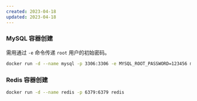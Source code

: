 ```yaml
---
created: 2023-04-18
updated: 2023-04-18
---
```


### MySQL 容器创建

需用通过 `-e` 命令传递 `root` 用户的初始密码。

```bash
docker run -d --name mysql -p 3306:3306 -e MYSQL_ROOT_PASSWORD=123456 mysql
```

### Redis 容器创建

```sh
docker run -d --name redis -p 6379:6379 redis
```
